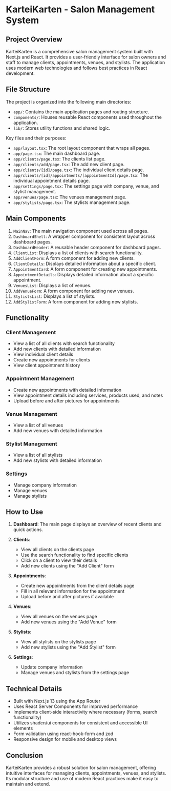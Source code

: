 # KarteiKarten - Salon Management System

## Project Overview

KarteiKarten is a comprehensive salon management system built with Next.js and React. It provides a user-friendly interface for salon owners and staff to manage clients, appointments, venues, and stylists. The application uses modern web technologies and follows best practices in React development.

## File Structure

The project is organized into the following main directories:

- `app/`: Contains the main application pages and routing structure.
- `components/`: Houses reusable React components used throughout the application.
- `lib/`: Stores utility functions and shared logic.

Key files and their purposes:

- `app/layout.tsx`: The root layout component that wraps all pages.
- `app/page.tsx`: The main dashboard page.
- `app/clients/page.tsx`: The clients list page.
- `app/clients/add/page.tsx`: The add new client page.
- `app/clients/[id]/page.tsx`: The individual client details page.
- `app/clients/[id]/appointments/[appointmentId]/page.tsx`: The individual appointment details page.
- `app/settings/page.tsx`: The settings page with company, venue, and stylist management.
- `app/venues/page.tsx`: The venues management page.
- `app/stylists/page.tsx`: The stylists management page.

## Main Components

1. `MainNav`: The main navigation component used across all pages.
2. `DashboardShell`: A wrapper component for consistent layout across dashboard pages.
3. `DashboardHeader`: A reusable header component for dashboard pages.
4. `ClientList`: Displays a list of clients with search functionality.
5. `AddClientForm`: A form component for adding new clients.
6. `ClientDetails`: Displays detailed information about a specific client.
7. `AppointmentCard`: A form component for creating new appointments.
8. `AppointmentDetails`: Displays detailed information about a specific appointment.
9. `VenuesList`: Displays a list of venues.
10. `AddVenueForm`: A form component for adding new venues.
11. `StylistsList`: Displays a list of stylists.
12. `AddStylistForm`: A form component for adding new stylists.

## Functionality

### Client Management

- View a list of all clients with search functionality
- Add new clients with detailed information
- View individual client details
- Create new appointments for clients
- View client appointment history

### Appointment Management

- Create new appointments with detailed information
- View appointment details including services, products used, and notes
- Upload before and after pictures for appointments

### Venue Management

- View a list of all venues
- Add new venues with detailed information

### Stylist Management

- View a list of all stylists
- Add new stylists with detailed information

### Settings

- Manage company information
- Manage venues
- Manage stylists

## How to Use

1. **Dashboard**: The main page displays an overview of recent clients and quick actions.

2. **Clients**:
   - View all clients on the clients page
   - Use the search functionality to find specific clients
   - Click on a client to view their details
   - Add new clients using the "Add Client" form

3. **Appointments**:
   - Create new appointments from the client details page
   - Fill in all relevant information for the appointment
   - Upload before and after pictures if available

4. **Venues**:
   - View all venues on the venues page
   - Add new venues using the "Add Venue" form

5. **Stylists**:
   - View all stylists on the stylists page
   - Add new stylists using the "Add Stylist" form

6. **Settings**:
   - Update company information
   - Manage venues and stylists from the settings page

## Technical Details

- Built with Next.js 13 using the App Router
- Uses React Server Components for improved performance
- Implements client-side interactivity where necessary (forms, search functionality)
- Utilizes shadcn/ui components for consistent and accessible UI elements
- Form validation using react-hook-form and zod
- Responsive design for mobile and desktop views

## Conclusion

KarteiKarten provides a robust solution for salon management, offering intuitive interfaces for managing clients, appointments, venues, and stylists. Its modular structure and use of modern React practices make it easy to maintain and extend.